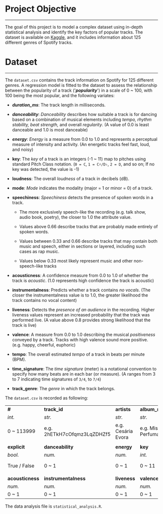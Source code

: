 # **Project Objective**

------------------------------------------------------------------------

The goal of this project is to model a complex dataset using in-depth statistical analysis and identify the key factors of popular tracks. The dataset is available on [Kaggle](https://www.kaggle.com/datasets/maharshipandya/-spotify-tracks-dataset?resource=download), and it includes information about 125 different genres of Spotify tracks.

# **Dataset**

------------------------------------------------------------------------

The `dataset.csv` contains the track information on Spotify for 125 different genres. A regression model is fitted to the dataset to assess the relationship between the popularity of a track ('***popularity***') in a scale of 0 \~ 100, with 100 being the most popular, and the following variates:

-   ***duration_ms***: The track length in milliseconds.

-   ***danceability***: *Danceability* describes how suitable a track is for dancing based on a combination of musical elements including *tempo, rhythm stability, beat strength,* and overall *regularity*. (A value of 0.0 is least danceable and 1.0 is most danceable)

-   ***energy***: *Energy* is a measure from 0.0 to 1.0 and represents a perceptual measure of intensity and activity. (An energetic tracks feel fast, loud, and noisy)

-   **key**: The *key* of a track is an integers (-1 \~ 11) map to pitches using standard Pitch Class notation. (`0 = C`, `1 = C♯/D♭`, `2 = D`, and so on; If no key was detected, the value is -1)

-   **loudness**: The overall *loudness* of a track in decibels (dB).

-   **mode**: *Mode* indicates the modality (major = 1 or minor = 0) of a track.

-   **speechiness**: *Speechiness* detects the presence of spoken words in a track.

    -   The more exclusively speech-like the recording (e.g. talk show, audio book, poetry), the closer to 1.0 the attribute value.

    -   Values above 0.66 describe tracks that are probably made entirely of spoken words.

    -   Values between 0.33 and 0.66 describe tracks that may contain both music and speech, either in sections or layered, including such cases as rap music.

    -   Values below 0.33 most likely represent music and other non-speech-like tracks

-   **acousticness**: A confidence measure from 0.0 to 1.0 of whether the track is *acoustic*. (1.0 represents high confidence the track is acoustic)

-   **instrumentalness**: Predicts whether a track contains *no* *vocals*. (The closer the instrumentalness value is to 1.0, the greater likelihood the track contains no vocal content)

-   **liveness**: Detects the *presence of an audience* in the recording. Higher liveness values represent an increased probability that the track was performed live. (A value above 0.8 provides strong likelihood that the track is live)

-   **valence**: A measure from 0.0 to 1.0 describing the musical *positiveness* conveyed by a track. Tracks with high valence sound more positive. (e.g. happy, cheerful, euphoric)

-   **tempo**: The overall estimated *tempo* of a track in beats per minute (BPM).

-   **time_signature**: The *time signature* (meter) is a notational convention to specify how many beats are in each bar (or measure). (A ranges from 3 to 7 indicating time signatures of `3/4`, to `7/4`)

-   **track_genre**: The *genre* in which the track belongs.

The `dataset.csv` is recorded as following:

|                  |                             |                    |                     |                |                    |                 |
|------------------|-----------------------------|--------------------|---------------------|----------------|--------------------|-----------------|
| **\#**           | **track_id**                | **artists**        | **album_name**      | **track_name** | **popularity**     | **duration_ms** |
| *int.*           | *str.*                      | *str.*             | *str.*              | *str.*         | *num.*             | *num.*          |
| 0 \~ 113999      | e.g. 2hETkH7cOfqmz3LqZDHZf5 | e.g. Cesária Evora | e.g. Miss Perfumado | e.g. Barbincor | 0 \~ 100           | e.g. 241826     |
|                  |                             |                    |                     |                |                    |                 |
| **explicit**     | **danceability**            | **energy**         | **key**             | **loudness**   | **mode**           | **speechiness** |
| *bool.*          | *num.*                      | *num.*             | *int.*              | *num.*         | *int.*             | *num.*          |
| True / False     | 0 \~ 1                      | 0 \~ 1             | 0 \~ 11             | e.g. -18.515   | 0, 1               | 0 \~ 1          |
|                  |                             |                    |                     |                |                    |                 |
| **acousticness** | **instrumentalness**        | **liveness**       | **valence**         | **tempo**      | **time_signature** | **track_genre** |
| *num.*           | *num.*                      | *num.*             | *num.*              | *num.*         | *int.*             | *str.*          |
| 0 \~ 1           | 0 \~ 1                      | 0 \~ 1             | 0 \~ 1              | e.g. 181.74    | 0 \~ 5             | e.g. ambient    |

The data analysis file is `statistical_analysis.R`.
